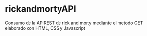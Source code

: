 # rickandmortyAPI

Consumo de la APIREST de rick and morty mediante el metodo GET elaborado con HTML, CSS y Javascript
